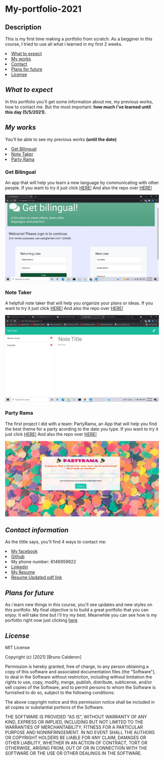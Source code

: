 # My-portfolio-2021

## <h2>Description</h2>
<p> This is my first time making a portfolio from scratch. As a begginer in this course, I tried to use all what i learned in my first 2 weeks.
</p>
 <li>
            <a href="#expect">What to expect</a>
             </li>
            <li>
                <a href="#my-works">My works</a>
            </li>
             <li>
                 <a href="#contact">Contact</a>
             </li>
             <li>
                 <a href="#future">Plans for future</a>
             </li>
             <li>
                 <a href="#license">License</a>
             </li>

## <h2 id="expect"><i> What to expect</i></h2>
 
 <p> In this portfolio you'll get some information about me, my previous works, how to contact me. But the most important: <strong>how much i've learned until this day (5/5/2021).</strong></p>

## <h2 id="my-works"><i> My works</i></h2>
<p> You'll be able to see my previous works <b>(until the date)</b></p>
            <li><a href="#Bilingual">Get Bilingual</a>
             </li>
            <li>
                <a href="#Note">Note Taker</a>
            </li>
             <li>
                 <a href="#Party">Party Rama</a>
             </li>


<h3 id= "Bilingual">Get Bilingual</h3>
<p>An app that will help you learn a new language by communicating with other people. If you want to try it just click <a href="https://dry-river-69092.herokuapp.com/login">HERE!</a> And also the repo over <a href="https://github.com/bruno192000/project2">HERE!</a> </p>
<img src="./assets/images/Screenshot (16).png" alt="Failed to load picture"></a></p>


<h3 id= "Note">Note Taker</h3>
<p> A helpfull note taker that will help you organize your plans or ideas. If you want to try it just click <a href="https://notetaker02.herokuapp.com/">HERE!</a> 
And also the repo over <a href="https://github.com/bruno192000/Note-Taker-1.0">HERE!</a></p>
<img src="./assets/images/Screenshot (9).png" alt="Failed to load picture"></a></p>


<h3 id= "Party">Party Rama</h3>
<p> The first project I did with a team: PartyRama, an App that will help you find the best theme for a party acording to the date you type. If you want to try it just click <a href="https://bruno192000.github.io/Holiday/">HERE!</a> And also the repo over <a href="https://github.com/bruno192000/Holiday">HERE!</a></p>
<img src="./assets/images/partyrama scree.jpg" alt="Failed to load picture"></a></p>


## <h2 id="contact"><i>Contact information</i></h2>
<p> As the tittle says, you'll find 4 ways to contact me:</p>
    <li><a href="https://www.facebook.com/elrubiuhs" target="_blank">My facebook</a></li>
    <li><a href="https://github.com/bruno192000" target="_blank">Github</a></li>
    <li>My phone number: 6146959922</li>
    <li><a href="https://www.linkedin.com/in/bruno-calderon-espinoza-82366420a?trk=people-guest_people_search-card"target="_blank">Linkedin</a></li>
     <li><a href="./Resume Bruno Calderon (1).pdf" target="_blank">My Resume</a></li>
     <li><a href="./Resume Bruno Calderon (1).pdf" target="_blank">Resume Updated pdf link</a></li>

## <h2 id="future"><i>Plans for future</i></h2>
<p> As i learn new things in this course, you'll see updates and new styles on this portfolio. My final objective is to build a great portfolio that you can enjoy. It will take time but i'll try my best.
Meanwhile you can see how is my porfotlio right now just clicking <a href="https://bruno192000.github.io/portfolio-2021/" target="_blank">here</a></p>

## <h2 id="license"><i>License</i></h2>

<p>MIT License

Copyright (c) [2021] [Bruno Calderon]

Permission is hereby granted, free of charge, to any person obtaining a copy of this software and associated documentation files (the "Software"), to deal in the Software without restriction, including without limitation the rights to use, copy, modify, merge, publish, distribute, sublicense, and/or sell copies of the Software, and to permit persons to whom the Software is furnished to do so, subject to the following conditions:

The above copyright notice and this permission notice shall be included in all copies or substantial portions of the Software.

THE SOFTWARE IS PROVIDED "AS IS", WITHOUT WARRANTY OF ANY KIND, EXPRESS OR IMPLIED, INCLUDING BUT NOT LIMITED TO THE WARRANTIES OF MERCHANTABILITY, FITNESS FOR A PARTICULAR PURPOSE AND NONINFRINGEMENT. IN NO EVENT SHALL THE AUTHORS OR COPYRIGHT HOLDERS BE LIABLE FOR ANY CLAIM, DAMAGES OR OTHER LIABILITY, WHETHER IN AN ACTION OF CONTRACT, TORT OR OTHERWISE, ARISING FROM, OUT OF OR IN CONNECTION WITH THE SOFTWARE OR THE USE OR OTHER DEALINGS IN THE SOFTWARE.</p>

       